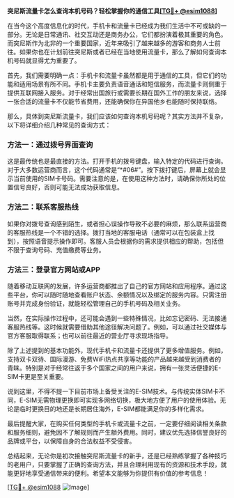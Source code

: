 **突尼斯流量卡怎么查询本机号码？轻松掌握你的通信工具[[TG💪+ @esim1088](https://t.me/s/esim1088)]**

在当今这个高度信息化的时代，手机卡和流量卡已经成为我们生活中不可或缺的一部分。无论是日常通讯、社交互动还是商务办公，它们都扮演着极其重要的角色。而突尼斯作为北非的一个重要国家，近年来吸引了越来越多的游客和商务人士前往。如果你也在计划前往突尼斯或者已经在当地使用流量卡，那么了解如何查询本机号码就显得尤为重要了。

首先，我们需要明确一点：手机卡和流量卡虽然都是用于通信的工具，但它们的功能和适用场景有所不同。手机卡主要负责语音通话和短信服务，而流量卡则侧重于提供互联网接入服务。对于经常出国旅行或需要长期在国外工作的朋友来说，选择一张合适的流量卡不仅能节省费用，还能确保你在异国他乡也能随时保持联络。

那么，具体到突尼斯流量卡，我们应该如何查询本机号码呢？其实方法并不复杂，以下将详细介绍几种常见的查询方式：

### 方法一：通过拨号界面查询

这是最传统也是最直接的方法。打开手机的拨号键盘，输入特定的代码进行查询。对于大多数运营商而言，这个代码通常是“*#06#”。按下拨打键后，屏幕上就会显示当前使用的SIM卡号码。需要注意的是，在使用这种方法时，请确保你所处的位置信号良好，否则可能无法成功获取信息。

### 方法二：联系客服热线

如果你对拨号查询感到陌生，或者担心误操作导致不必要的麻烦，那么联系运营商的客服热线是一个不错的选择。拨打当地的客服电话（通常可以在包装盒上找到），按照语音提示操作即可。客服人员会根据你的需求提供相应的帮助，包括但不限于查询号码、充值缴费等业务。

### 方法三：登录官方网站或APP

随着移动互联网的发展，许多运营商都推出了自己的官方网站和应用程序。通过这些平台，你可以随时随地查看账户状态、余额情况以及绑定的服务内容。只需注册账号并完成身份验证，就能轻松管理自己的手机号码及相关业务。

当然，在实际操作过程中，还可能会遇到一些特殊情况，比如忘记密码、无法接通客服热线等。这时候就需要借助其他途径解决问题了。例如，可以通过社交媒体与官方客服取得联系；也可以前往最近的营业厅寻求现场指导。

除了上述提到的基本功能外，现代手机卡和流量卡还提供了更多增值服务。例如，支持双卡双待、国际漫游、免费WiFi热点共享等功能的产品越来越受到消费者的青睐。特别是对于经常往返于多个国家之间的用户来说，拥有一张灵活便捷的E-SIM卡更是至关重要。

说到这里，不得不提一下目前市场上备受关注的E-SIM技术。与传统实体SIM卡不同，E-SIM无需物理更换即可实现多网络切换，极大地方便了用户的使用体验。无论是临时更换目的地还是长期居住海外，E-SIM都能满足你的多样化需求。

最后提醒大家，在购买任何类型的手机卡或流量卡之前，一定要仔细阅读相关条款和服务细则，避免因不了解规则而产生额外费用。同时，建议优先选择信誉良好的品牌或平台，以保障自身的合法权益不受侵害。

总结起来，无论你是初次接触突尼斯流量卡的新手，还是已经熟练掌握了各种技巧的老用户，只要掌握了正确的查询方法，并且合理利用现有的资源和技术手段，就能更好地享受通信带来的便利。希望本文能够为你提供有价值的参考信息！

[[TG💪+ @esim1088](https://t.me/s/esim1088) ![Image](https://i.postimg.cc/4NQfJmqS/Snipaste-2025-05-13-00-14-12.png)]